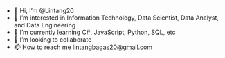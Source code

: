 - 👋 Hi, I’m @Lintang20
- 👀 I’m interested in Information Technology, Data Scientist, Data Analyst, and Data Engineering
- 🌱 I’m currently learning C#, JavaScript, Python, SQL, etc
- 💞️ I’m looking to collaborate
- 📫 How to reach me lintangbagas20@gmail.com

<!---
Lintang20/Lintang20 is a ✨ special ✨ repository because its `README.md` (this file) appears on your GitHub profile.
You can click the Preview link to take a look at your changes.
--->
